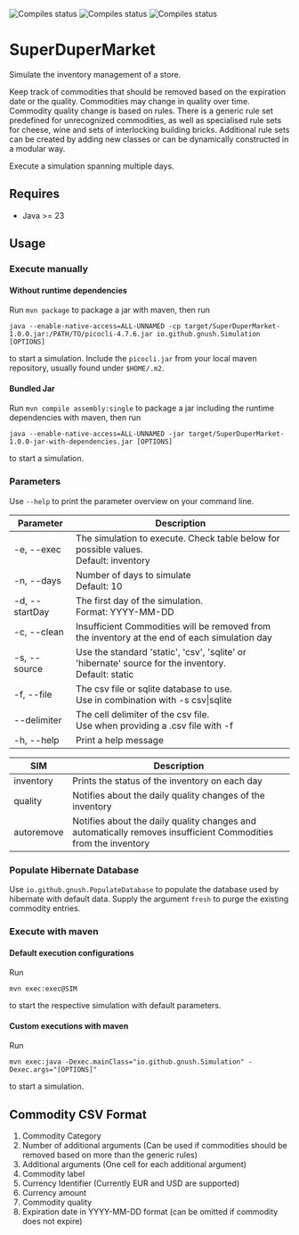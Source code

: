 ![Compiles status](https://github.com/gnush/superdupermarket/actions/workflows/maven-compile.yml/badge.svg)
![Compiles status](https://github.com/gnush/superdupermarket/actions/workflows/maven-test.yml/badge.svg)
![Compiles status](https://github.com/gnush/superdupermarket/actions/workflows/maven-package.yml/badge.svg)

# SuperDuperMarket

Simulate the inventory management of a store.

Keep track of commodities that should be removed based on the expiration date or the quality.
Commodities may change in quality over time. Commodity quality change is based on rules.
There is a generic rule set predefined for unrecognized commodities, as well as specialised rule sets for cheese, wine and sets of interlocking building bricks.
Additional rule sets can be created by adding new classes or can be dynamically constructed in a modular way.

Execute a simulation spanning multiple days.

## Requires

* Java >= 23

## Usage

### Execute manually

#### Without runtime dependencies

Run `mvn package` to package a jar with maven, then run
```
java --enable-native-access=ALL-UNNAMED -cp target/SuperDuperMarket-1.0.0.jar:/PATH/TO/picocli-4.7.6.jar io.github.gnush.Simulation [OPTIONS]
```
to start a simulation.
Include the `picocli.jar` from your local maven repository, usually found under `$HOME/.m2`.

#### Bundled Jar

Run `mvn compile assembly:single` to package a jar including the runtime dependencies with maven, then run
```
java --enable-native-access=ALL-UNNAMED -jar target/SuperDuperMarket-1.0.0-jar-with-dependencies.jar [OPTIONS]
```
to start a simulation.

### Parameters

Use `--help` to print the parameter overview on your command line.

| Parameter      | Description                                                                                             |
|----------------|---------------------------------------------------------------------------------------------------------|
| -e, --exec     | The simulation to execute. Check table below for possible values. <br>Default: inventory                |
| -n, --days     | Number of days to simulate <br>Default: 10                                                              |
| -d, --startDay | The first day of the simulation. <br> Format: YYYY-MM-DD                                                |
| -c, --clean    | Insufficient Commodities will be removed from the inventory at the end of each simulation day           |
| -s, --source   | Use the standard 'static', 'csv', 'sqlite' or 'hibernate' source for the inventory. <br>Default: static |
| -f, --file     | The csv file or sqlite database to use. <br>Use in combination with -s csv\|sqlite                      |
| --delimiter    | The cell delimiter of the csv file. <br>Use when providing a .csv file with -f                          |
| -h, --help     | Print a help message                                                                                    |

| SIM        | Description                                                                                                    |
|------------|----------------------------------------------------------------------------------------------------------------|
| inventory  | Prints the status of the inventory on each day                                                                 |
| quality    | Notifies about the daily quality changes of the inventory                                                      |
| autoremove | Notifies about the daily quality changes and automatically removes insufficient Commodities from the inventory |

### Populate Hibernate Database

Use `io.github.gnush.PopulateDatabase` to populate the database used by hibernate with default data.
Supply the argument `fresh` to purge the existing commodity entries.

### Execute with maven

#### Default execution configurations
Run
```
mvn exec:exec@SIM
```
to start the respective simulation with default parameters.

#### Custom executions with maven

Run
```
mvn exec:java -Dexec.mainClass="io.github.gnush.Simulation" -Dexec.args="[OPTIONS]"
```
to start a simulation.

## Commodity CSV Format

1. Commodity Category
2. Number of additional arguments (Can be used if commodities should be removed based on more than the generic rules)
3. Additional arguments (One cell for each additional argument)
4. Commodity label
5. Currency Identifier (Currently EUR and USD are supported)
6. Currency amount
7. Commodity quality
8. Expiration date in YYYY-MM-DD format (can be omitted if commodity does not expire)